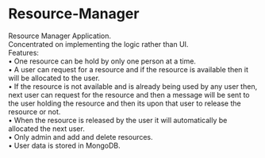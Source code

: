 # Resource-Manager

Resource Manager Application. <br>
Concentrated on implementing the logic rather than UI.<br>
Features:<br>
•	One resource can be hold by only one person at a time.<br>
•	A user can request for a resource and if the resource is available then it will be allocated to the user.<br>
•	If the resource is not available and is already being used by any user then, next user can request for the resource and then a message will be sent to the user holding the resource and then its upon that user to release the resource or not.<br>
•	When the resource is released by the user it will automatically be allocated the next user.<br>
•	Only admin and add and delete resources.<br>
•	User data is stored in MongoDB.
